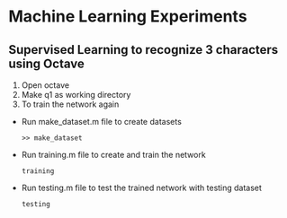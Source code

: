 # Machine Learning Experiments

## Supervised Learning to recognize 3 characters using Octave
1. Open octave
2. Make q1 as working directory
3. To train the network again

* Run make_dataset.m file to create datasets
    ```
    >> make_dataset
    ``` 
* Run training.m file to create and train the network
    ```
    training
    ``` 
* Run testing.m file to test the trained network with testing dataset
    ```
    testing
    ``` 

